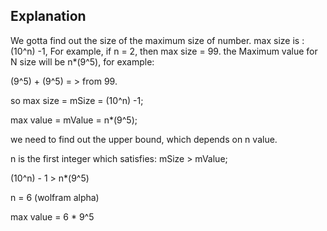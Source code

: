  ## Explanation

We gotta find out the size of the maximum size of number.
max size is : (10^n) -1,
For example, if n = 2, then
max size = 99.
the Maximum value for N size will be
n*(9^5), for example:

 (9^5) + (9^5) = > from 99.
 
so max size = mSize = (10^n) -1;

max value = mValue = n*(9^5);

we need to find out the upper bound, which depends on n value.

n is the first integer which satisfies:
mSize > mValue;

(10^n) - 1 > n*(9^5)
 
n = 6 (wolfram alpha)

max value = 6 * 9^5
